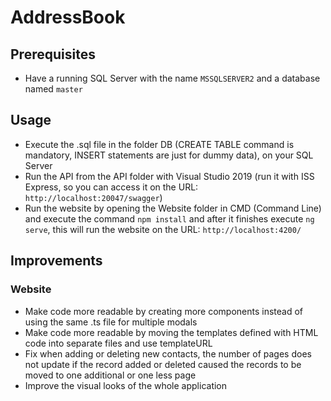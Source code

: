 # AddressBook

## Prerequisites
- Have a running SQL Server with the name `MSSQLSERVER2` and a database named `master`

## Usage
- Execute the .sql file in the folder DB (CREATE TABLE command is mandatory, INSERT statements are just for dummy data), on your SQL Server
- Run the API from the API folder with Visual Studio 2019 (run it with ISS Express, so you can access it on the URL: `http://localhost:20047/swagger`)
- Run the website by opening the Website folder in CMD (Command Line) and execute the command `npm install` and after it finishes execute `ng serve`, this will run the website on the URL: `http://localhost:4200/`

## Improvements
### Website
- Make code more readable by creating more components instead of using the same .ts file for multiple modals
- Make code more readable by moving the templates defined with HTML code into separate files and use templateURL
- Fix when adding or deleting new contacts, the number of pages does not update if the record added or deleted caused the records to be moved to one additional or one less page
- Improve the visual looks of the whole application
